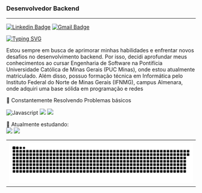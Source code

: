 ### Desenvolvedor Backend
---

[![Linkedin Badge](https://img.shields.io/badge/-Marcos_Antunes-151515?style=flat-square&logo=Linkedin&logoColor=white&link=https://https://www.linkedin.com/in/marcos-antunes-7190572ba/)](https://www.linkedin.com/in/marcos-antunes-7190572ba/) 
[![Gmail Badge](https://img.shields.io/badge/-Marcos_Antune5_-151515?style=flat-square&logo=Instagram&logoColor=white&link=https://www.instagram.com/marcos_antune5/)](https://www.instagram.com/marcos_antune5/)

[![Typing SVG](https://readme-typing-svg.herokuapp.com?font=Fira+Code&weight=100&size=25&pause=1000&color=F7F7F7&vCenter=true&random=false&width=435&lines=Marcos+Antunes)](https://git.io/typing-svg)

Estou sempre em busca de aprimorar minhas habilidades e enfrentar novos desafios no desenvolvimento backend. Por isso, decidi aprofundar meus conhecimentos ao cursar Engenharia de Software na Pontifícia Universidade Católica de Minas Gerais (PUC Minas), onde estou atualmente matriculado. Além disso, possuo formação técnica em Informática pelo Instituto Federal do Norte de Minas Gerais (IFNMG), campus Almenara, onde adquiri uma base sólida em programação e redes

🔹 Constantemente Resolvendo Problemas básicos


![Javascript](https://img.shields.io/badge/javascript-black.svg?style=for-the-badge&logo=javascript&logoColor=white)
<img src="https://img.shields.io/badge/html5-black.svg?style=for-the-badge&logo=html5&logoColor=white" />
<img src="https://img.shields.io/badge/css3-black.svg?style=for-the-badge&logo=css3&logoColor=white" />

🔹 Atualmente estudando:
<br>
<img src="https://img.shields.io/badge/java-black.svg?style=for-the-badge&logo=openjdk&logoColor=white" />
<img src="https://img.shields.io/badge/mysql-black.svg?style=for-the-badge&logo=mysql&logoColor=white" />


<table >
<tr>
 <td align="center " ></td>
</tr>
<tr>
 <td align="center"><a href="https://github.com/marketplace/actions/generate-snake-game-from-github-contribution-grid" target="_blank"><img align="center" alt="github-user-contribution" src="https://raw.githubusercontent.com/AntunesMarcos/AntunesMarcos/main/img/github-user-contribution.svg?theme=dark" /></a></td>
</tr>
<tr>
 <td align="center"></td>
</tr> 
</table>


